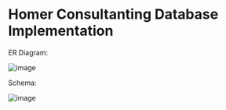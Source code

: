 # Homer Consultanting Database Implementation

ER Diagram:

![image](https://user-images.githubusercontent.com/35508198/152398058-759d3f8d-be70-4221-b008-be4b42801977.png)


Schema: 

![image](https://user-images.githubusercontent.com/35508198/152398127-0cf59c38-d583-4401-95ed-ed50fef9f634.png)
